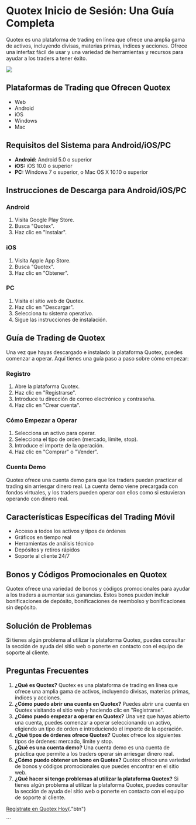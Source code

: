 # Quotex Inicio de Sesión: Una Guía Completa

Quotex es una plataforma de trading en línea que ofrece una amplia gama
de activos, incluyendo divisas, materias primas, índices y acciones.
Ofrece una interfaz fácil de usar y una variedad de herramientas y
recursos para ayudar a los traders a tener éxito.

[![](https://static.quotex.io/files/4_en/300_250.jpg)](https://traff.sbs/brokerqxlid)

## Plataformas de Trading que Ofrecen Quotex

-   Web
-   Android
-   iOS
-   Windows
-   Mac

## Requisitos del Sistema para Android/iOS/PC

-   **Android:** Android 5.0 o superior
-   **iOS:** iOS 10.0 o superior
-   **PC:** Windows 7 o superior, o Mac OS X 10.10 o superior

## Instrucciones de Descarga para Android/iOS/PC

### Android

1.  Visita Google Play Store.
2.  Busca "Quotex".
3.  Haz clic en "Instalar".

### iOS

1.  Visita Apple App Store.
2.  Busca "Quotex".
3.  Haz clic en "Obtener".

### PC

1.  Visita el sitio web de Quotex.
2.  Haz clic en "Descargar".
3.  Selecciona tu sistema operativo.
4.  Sigue las instrucciones de instalación.

## Guía de Trading de Quotex

Una vez que hayas descargado e instalado la plataforma Quotex, puedes
comenzar a operar. Aquí tienes una guía paso a paso sobre cómo empezar:

### Registro

1.  Abre la plataforma Quotex.
2.  Haz clic en "Registrarse".
3.  Introduce tu dirección de correo electrónico y contraseña.
4.  Haz clic en "Crear cuenta".

### Cómo Empezar a Operar

1.  Selecciona un activo para operar.
2.  Selecciona el tipo de orden (mercado, límite, stop).
3.  Introduce el importe de la operación.
4.  Haz clic en "Comprar" o "Vender".

### Cuenta Demo

Quotex ofrece una cuenta demo para que los traders puedan practicar el
trading sin arriesgar dinero real. La cuenta demo viene precargada con
fondos virtuales, y los traders pueden operar con ellos como si
estuvieran operando con dinero real.

## Características Específicas del Trading Móvil

-   Acceso a todos los activos y tipos de órdenes
-   Gráficos en tiempo real
-   Herramientas de análisis técnico
-   Depósitos y retiros rápidos
-   Soporte al cliente 24/7

## Bonos y Códigos Promocionales en Quotex

Quotex ofrece una variedad de bonos y códigos promocionales para ayudar
a los traders a aumentar sus ganancias. Estos bonos pueden incluir
bonificaciones de depósito, bonificaciones de reembolso y bonificaciones
sin depósito.

## Solución de Problemas

Si tienes algún problema al utilizar la plataforma Quotex, puedes
consultar la sección de ayuda del sitio web o ponerte en contacto con el
equipo de soporte al cliente.

## Preguntas Frecuentes

1.  **¿Qué es Quotex?** Quotex es una plataforma de trading en línea que
    ofrece una amplia gama de activos, incluyendo divisas, materias
    primas, índices y acciones.
2.  **¿Cómo puedo abrir una cuenta en Quotex?** Puedes abrir una cuenta
    en Quotex visitando el sitio web y haciendo clic en
    "Registrarse".
3.  **¿Cómo puedo empezar a operar en Quotex?** Una vez que hayas
    abierto una cuenta, puedes comenzar a operar seleccionando un
    activo, eligiendo un tipo de orden e introduciendo el importe de la
    operación.
4.  **¿Qué tipos de órdenes ofrece Quotex?** Quotex ofrece los
    siguientes tipos de órdenes: mercado, límite y stop.
5.  **¿Qué es una cuenta demo?** Una cuenta demo es una cuenta de
    práctica que permite a los traders operar sin arriesgar dinero real.
6.  **¿Cómo puedo obtener un bono en Quotex?** Quotex ofrece una
    variedad de bonos y códigos promocionales que puedes encontrar en el
    sitio web.
7.  **¿Qué hacer si tengo problemas al utilizar la plataforma Quotex?**
    Si tienes algún problema al utilizar la plataforma Quotex, puedes
    consultar la sección de ayuda del sitio web o ponerte en contacto
    con el equipo de soporte al cliente.

[Regístrate en Quotex
Hoy](\%22https://traff.sbs/brokerqxsignup\%22){."btn"}

\`\`\`

